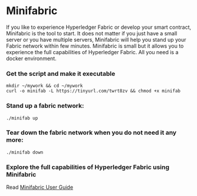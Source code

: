 # Minifabric
If you like to experience Hyperledger Fabric or develop your smart contract,
Minifabric is the tool to start. It does not matter if you just have
a small server or you have multiple servers, Minifabric will help you stand
up your Fabric network within few minutes. Minifabric is small but it allows
you to experience the full capabilities of Hyperledger Fabric. All you need
is a docker environment.


### Get the script and make it executable
```
mkdir ~/mywork && cd ~/mywork
curl -o minifab -L https://tinyurl.com/twrt8zv && chmod +x minifab
```


### Stand up a fabric network:
```
./minifab up
```

### Tear down the fabric network when you do not need it any more:
```
./minifab down
```

### Explore the full capabilities of Hyperledger Fabric using Minifabric

Read [Minifabric User Guide](https://github.com/litong01/minifabric/blob/master/docs/README.md)
